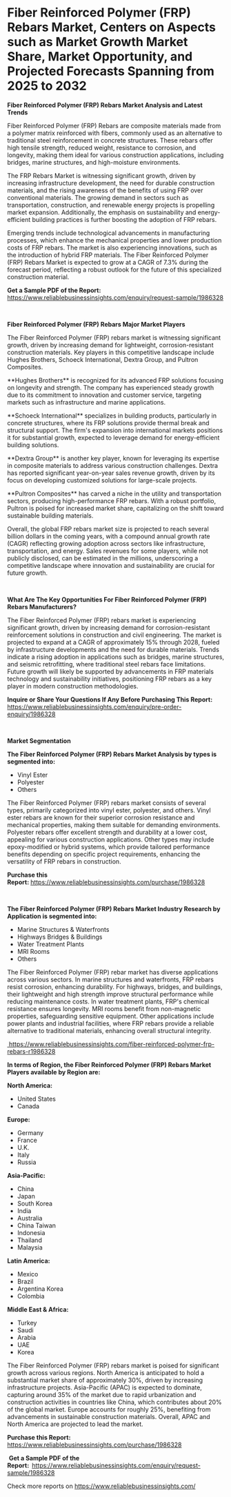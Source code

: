<p><h1>Fiber Reinforced Polymer (FRP) Rebars Market, Centers on Aspects such as Market Growth Market Share, Market Opportunity, and Projected Forecasts Spanning from 2025 to 2032</h1></p><p><strong>Fiber Reinforced Polymer (FRP) Rebars Market Analysis and Latest Trends</strong></p>
<p><p>Fiber Reinforced Polymer (FRP) Rebars are composite materials made from a polymer matrix reinforced with fibers, commonly used as an alternative to traditional steel reinforcement in concrete structures. These rebars offer high tensile strength, reduced weight, resistance to corrosion, and longevity, making them ideal for various construction applications, including bridges, marine structures, and high-moisture environments.</p><p>The FRP Rebars Market is witnessing significant growth, driven by increasing infrastructure development, the need for durable construction materials, and the rising awareness of the benefits of using FRP over conventional materials. The growing demand in sectors such as transportation, construction, and renewable energy projects is propelling market expansion. Additionally, the emphasis on sustainability and energy-efficient building practices is further boosting the adoption of FRP rebars.</p><p>Emerging trends include technological advancements in manufacturing processes, which enhance the mechanical properties and lower production costs of FRP rebars. The market is also experiencing innovations, such as the introduction of hybrid FRP materials. The Fiber Reinforced Polymer (FRP) Rebars Market is expected to grow at a CAGR of 7.3% during the forecast period, reflecting a robust outlook for the future of this specialized construction material.</p></p>
<p><strong>Get a Sample PDF of the Report:&nbsp;</strong> <a href="https://www.reliablebusinessinsights.com/enquiry/request-sample/1986328?utm_campaign=3288&utm_medium=2&utm_source=Github&utm_content=ia&utm_term=03042025&utm_id=fiber-reinforced-polymer-frp-rebars">https://www.reliablebusinessinsights.com/enquiry/request-sample/1986328</a></p>
<p>&nbsp;</p>
<p><strong>Fiber Reinforced Polymer (FRP) Rebars Major Market Players</strong></p>
<p><p>The Fiber Reinforced Polymer (FRP) rebars market is witnessing significant growth, driven by increasing demand for lightweight, corrosion-resistant construction materials. Key players in this competitive landscape include Hughes Brothers, Schoeck International, Dextra Group, and Pultron Composites.</p><p>**Hughes Brothers** is recognized for its advanced FRP solutions focusing on longevity and strength. The company has experienced steady growth due to its commitment to innovation and customer service, targeting markets such as infrastructure and marine applications. </p><p>**Schoeck International** specializes in building products, particularly in concrete structures, where its FRP solutions provide thermal break and structural support. The firm's expansion into international markets positions it for substantial growth, expected to leverage demand for energy-efficient building solutions.</p><p>**Dextra Group** is another key player, known for leveraging its expertise in composite materials to address various construction challenges. Dextra has reported significant year-on-year sales revenue growth, driven by its focus on developing customized solutions for large-scale projects.</p><p>**Pultron Composites** has carved a niche in the utility and transportation sectors, producing high-performance FRP rebars. With a robust portfolio, Pultron is poised for increased market share, capitalizing on the shift toward sustainable building materials.</p><p>Overall, the global FRP rebars market size is projected to reach several billion dollars in the coming years, with a compound annual growth rate (CAGR) reflecting growing adoption across sectors like infrastructure, transportation, and energy. Sales revenues for some players, while not publicly disclosed, can be estimated in the millions, underscoring a competitive landscape where innovation and sustainability are crucial for future growth.</p></p>
<p>&nbsp;</p>
<p><strong>What Are The Key Opportunities For Fiber Reinforced Polymer (FRP) Rebars Manufacturers?</strong></p>
<p><p>The Fiber Reinforced Polymer (FRP) rebars market is experiencing significant growth, driven by increasing demand for corrosion-resistant reinforcement solutions in construction and civil engineering. The market is projected to expand at a CAGR of approximately 15% through 2028, fueled by infrastructure developments and the need for durable materials. Trends indicate a rising adoption in applications such as bridges, marine structures, and seismic retrofitting, where traditional steel rebars face limitations. Future growth will likely be supported by advancements in FRP materials technology and sustainability initiatives, positioning FRP rebars as a key player in modern construction methodologies.</p></p>
<p><strong>Inquire or Share Your Questions If Any Before Purchasing This Report:</strong> <a href="https://www.reliablebusinessinsights.com/enquiry/pre-order-enquiry/1986328?utm_campaign=3288&utm_medium=2&utm_source=Github&utm_content=ia&utm_term=03042025&utm_id=fiber-reinforced-polymer-frp-rebars">https://www.reliablebusinessinsights.com/enquiry/pre-order-enquiry/1986328</a></p>
<p>&nbsp;</p>
<p><strong>Market Segmentation</strong></p>
<p><strong>The Fiber Reinforced Polymer (FRP) Rebars Market Analysis by types is segmented into:</strong></p>
<p><ul><li>Vinyl Ester</li><li>Polyester</li><li>Others</li></ul></p>
<p><p>The Fiber Reinforced Polymer (FRP) rebars market consists of several types, primarily categorized into vinyl ester, polyester, and others. Vinyl ester rebars are known for their superior corrosion resistance and mechanical properties, making them suitable for demanding environments. Polyester rebars offer excellent strength and durability at a lower cost, appealing for various construction applications. Other types may include epoxy-modified or hybrid systems, which provide tailored performance benefits depending on specific project requirements, enhancing the versatility of FRP rebars in construction.</p></p>
<p><strong>Purchase this Report:&nbsp;</strong><a href="https://www.reliablebusinessinsights.com/purchase/1986328?utm_campaign=3288&utm_medium=2&utm_source=Github&utm_content=ia&utm_term=03042025&utm_id=fiber-reinforced-polymer-frp-rebars">https://www.reliablebusinessinsights.com/purchase/1986328</a></p>
<p>&nbsp;</p>
<p><strong>The Fiber Reinforced Polymer (FRP) Rebars Market Industry Research by Application is segmented into:</strong></p>
<p><ul><li>Marine Structures & Waterfronts</li><li>Highways Bridges & Buildings</li><li>Water Treatment Plants</li><li>MRI Rooms</li><li>Others</li></ul></p>
<p><p>The Fiber Reinforced Polymer (FRP) rebar market has diverse applications across various sectors. In marine structures and waterfronts, FRP rebars resist corrosion, enhancing durability. For highways, bridges, and buildings, their lightweight and high strength improve structural performance while reducing maintenance costs. In water treatment plants, FRP's chemical resistance ensures longevity. MRI rooms benefit from non-magnetic properties, safeguarding sensitive equipment. Other applications include power plants and industrial facilities, where FRP rebars provide a reliable alternative to traditional materials, enhancing overall structural integrity.</p></p>
<p><a href="https://www.reliablebusinessinsights.com/fiber-reinforced-polymer-frp-rebars-r1986328?utm_campaign=3288&utm_medium=2&utm_source=Github&utm_content=ia&utm_term=03042025&utm_id=fiber-reinforced-polymer-frp-rebars">&nbsp;https://www.reliablebusinessinsights.com/fiber-reinforced-polymer-frp-rebars-r1986328</a></p>
<p><strong>In terms of Region, the Fiber Reinforced Polymer (FRP) Rebars Market Players available by Region are:</strong></p>
<p>
    <p> <strong> North America: </strong>
        <ul>
            <li>United States</li>
            <li>Canada</li>
        </ul>
        </p> 
    <p> <strong> Europe: </strong>
        <ul>
            <li>Germany</li>
            <li>France</li>
            <li>U.K.</li>
            <li>Italy</li>
            <li>Russia</li>
        </ul>
        </p> 
    <p> <strong> Asia-Pacific: </strong>
        <ul>
            <li>China</li>
            <li>Japan</li>
            <li>South Korea</li>
            <li>India</li>
            <li>Australia</li>
            <li>China Taiwan</li>
            <li>Indonesia</li>
            <li>Thailand</li>
            <li>Malaysia</li>
        </ul>
        </p> 
    <p> <strong> Latin America: </strong>
        <ul>
            <li>Mexico</li>
            <li>Brazil</li>
            <li>Argentina Korea</li>
            <li>Colombia</li>
        </ul>
        </p> 
    <p> <strong> Middle East & Africa: </strong>
        <ul>
            <li>Turkey</li>
            <li>Saudi</li>
            <li>Arabia</li>
            <li>UAE</li>
            <li>Korea</li>
        </ul>
    </p>
    </p>
<p><p>The Fiber Reinforced Polymer (FRP) rebars market is poised for significant growth across various regions. North America is anticipated to hold a substantial market share of approximately 30%, driven by increasing infrastructure projects. Asia-Pacific (APAC) is expected to dominate, capturing around 35% of the market due to rapid urbanization and construction activities in countries like China, which contributes about 20% of the global market. Europe accounts for roughly 25%, benefiting from advancements in sustainable construction materials. Overall, APAC and North America are projected to lead the market.</p></p>
<p><strong>Purchase this Report: </strong><a href="https://www.reliablebusinessinsights.com/purchase/1986328?utm_campaign=3288&utm_medium=2&utm_source=Github&utm_content=ia&utm_term=03042025&utm_id=fiber-reinforced-polymer-frp-rebars">https://www.reliablebusinessinsights.com/purchase/1986328</a></p>
<p>&nbsp;<strong>Get a Sample PDF of the Report:&nbsp;&nbsp;</strong><a href="https://www.reliablebusinessinsights.com/enquiry/request-sample/1986328?utm_campaign=3288&utm_medium=2&utm_source=Github&utm_content=ia&utm_term=03042025&utm_id=fiber-reinforced-polymer-frp-rebars">https://www.reliablebusinessinsights.com/enquiry/request-sample/1986328</a></p>
<p><strong></strong></p>
<p>Check more reports on <a href="https://www.reliablebusinessinsights.com/?utm_campaign=3288&utm_medium=2&utm_source=Github&utm_content=ia&utm_term=03042025&utm_id=fiber-reinforced-polymer-frp-rebars">https://www.reliablebusinessinsights.com/</a></p>